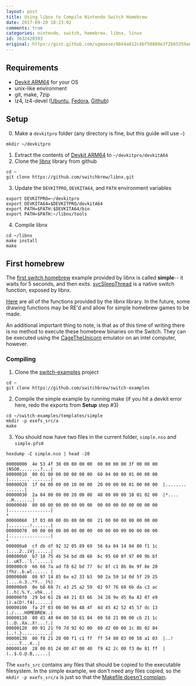 ```yaml
---
layout: post
title: Using libnx to Compile Nintendo Switch Homebrew
date: 2017-09-20 18:23:02
comments: true
categories: nintendo, switch, homebrew, libnx, linux
id: 3632420593
original: https://gist.github.com/vgmoose/8844a812c4bf50889e3f2b65359a6930/
---
```


## Requirements
- [Devkit ARM64](https://sourceforge.net/projects/devkitpro/files/devkitA64/) for your OS
- unix-like environment
- git, make, 7zip
- lz4, lz4-devel ([Ubuntu](https://launchpad.net/ubuntu/+source/lz4), [Fedora](http://rpm.pbone.net/index.php3/stat/4/idpl/38018758/dir/fedora_25/com/lz4-devel-1.8.0-1.fc25.x86_64.rpm.html), [Github](https://github.com/lz4/lz4))

## Setup
0. Make a ```devkitpro``` folder (any directory is fine, but this guide will use ```~```)
```
mkdir ~/devkitpro
```
1. Extract the contents of [Devkit ARM64](https://sourceforge.net/projects/devkitpro/files/devkitA64/) to ```~/devkitpro/devkitA64```  
2. Clone the [libnx](https://github.com/switchbrew/libnx) library from github
```
cd ~
git clone https://github.com/switchbrew/libnx.git
```
3. Update the ```DEVKITPRO```, ```DEVKITA64```, and ```PATH``` environment variables
```
export DEVKITPRO=~/devkitpro
export DEVKITA64=$DEVKITPRO/devkitA64
export PATH=$PATH:$DEVKITA64/bin
export PATH=$PATH:~/libnx/tools
```
4. Compile libnx
```
cd ~/libnx
make install
make
```

## First homebrew
The [first switch homebrew](https://github.com/switchbrew/switch-examples/blob/master/templates/simple/source/main.c#L8) example provided by libnx is called **simple**-- it waits for 5 seconds, and then exits. [svcSleepThread](http://switchbrew.org/index.php?title=SVC#svcSleepThread) is a native switch function, exposed by libnx.

[Here](https://github.com/switchbrew/libnx/tree/4fd0989bf348ffa04d342f12c4e285099df5d266/nx/include/switch) are all of the functions provided by the libnx library. In the future, some drawing functions may be RE'd and allow for simple homebrew games to be made.

An additional important thing to note, is that as of this time of writing there is no method to execute these homebrew binaries on the Switch. They can be executed using the [CageTheUnicorn](https://github.com/reswitched/CageTheUnicorn) emulator on an intel computer, however.

### Compiling
1. Clone the [switch-examples](https://github.com/switchbrew/switch-examples) project
```
cd ~
git clone https://github.com/switchbrew/switch-examples
```
2. Compile the simple example by running make (if you hit a devkit error here, redo the exports from **Setup** step #3)
```
cd ~/switch-examples/templates/simple
mkdir -p exefs_src/a
make
```
3. You should now have two files in the current folder, ```simple.nso``` and ```simple.pfs0```
```
hexdump -C simple.nso | head -20
```

```
00000000  4e 53 4f 30 00 00 00 00  00 00 00 00 3f 00 00 00  |NSO0........?...|
00000010  00 01 00 00 00 00 00 00  60 04 00 00 01 00 00 00  |........`.......|
00000020  1f 04 00 00 00 10 00 00  20 00 00 00 01 00 00 00  |........ .......|
00000030  2a 04 00 00 00 20 00 00  48 00 00 00 10 01 02 00  |*.... ..H.......|
00000040  00 00 00 00 00 00 00 00  00 00 00 00 00 00 00 00  |................|
*
00000060  1f 03 00 00 0b 00 00 00  21 00 00 00 00 00 00 00  |........!.......|
00000070  00 00 00 00 00 00 00 00  00 00 00 00 00 00 00 00  |................|
*
000000a0  cf db df 92 32 05 89 69  56 6a 04 14 04 80 f1 1c  |....2..iVj......|
000000b0  b7 18 75 4b 54 bd d8 60  6c 95 60 0f 97 09 9b bf  |..uKT..`l.`.....|
000000c0  66 68 7a ad f8 62 bd 77  6c 8f c1 8b 8e 9f 8e 20  |fhz..b.wl...... |
000000d0  08 97 14 85 6e e2 33 b3  90 2a 59 1d 0d 5f 29 25  |....n.3..*Y.._)%|
000000e0  0e b8 68 7c a3 25 a2 59  02 97 76 68 6b da c3 ac  |..h|.%.Y..vhk...|
000000f0  29 bd 61 28 44 21 83 66  34 28 9e d5 0a 82 07 e9  |).a(D!.f4(......|
00000100  fa 2f 03 00 00 94 48 4f  4d 45 42 52 45 57 dc 13  |./....HOMEBREW..|
00000110  00 d1 40 04 00 58 61 04  00 58 21 00 00 cb 21 1c  |..@..Xa..X!...!.|
00000120  00 91 21 f0 7d 92 02 00  80 d2 00 00 1c 8b 02 84  |..!.}...........|
00000130  00 f8 21 20 00 f1 c1 ff  ff 54 80 03 00 58 a1 03  |..! .....T...X..|
00000140  28 00 01 24 00 47 00 40  f9 42 2c 00 f3 0e 81 ff  |(..$.G.@.B,.....|
```
The ```exefs_src``` contains any files that should be copied to the executable filesystem. In the simple example, we don't need any files copied, so the ```mkdir -p exefs_src/a``` is just so that the [Makefile doesn't complain](https://github.com/switchbrew/switch-examples/blob/master/templates/simple/Makefile#L18).
